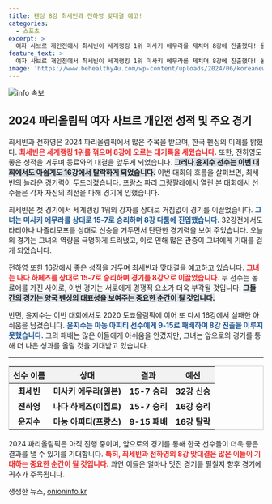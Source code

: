 ```yaml
---
title: 펜싱 8강 최세빈과 전하영 맞대결 예고!
categories:
  - 스포츠
excerpt: >
  여자 사브르 개인전에서 최세빈이 세계랭킹 1위 미사키 에무라를 제치며 8강에 진출했다! 올림픽 데뷔전의 쾌거, 8강전은 동료 전하영과의 대결로 맞붙는다. 윤지수는 아쉽게도 16강에서 탈락했다.
feature_text: >
  여자 사브르 개인전에서 최세빈이 세계랭킹 1위 미사키 에무라를 제치며 8강에 진출했다! 올림픽 데뷔전의 쾌거, 8강전은 동료 전하영과의 대결로 맞붙는다. 윤지수는 아쉽게도 16강에서 탈락했다.
image: 'https://www.behealthy4u.com/wp-content/uploads/2024/06/koreanews.jpg'
---
```


<p><img src="https://www.behealthy4u.com/wp-content/uploads/2024/06/koreanews.jpg" alt="info 속보" /></p>

<h2 data-ke-size="size26">2024 파리올림픽 여자 사브르 개인전 성적 및 주요 경기</h2>

<p data-ke-size="size16"></p>

<p>최세빈과 전하영은 2024 파리올림픽에서 많은 주목을 받으며, 한국 펜싱의 미래를 밝혔다. <b><span style="color: #ee2323;">최세빈은 세계랭킹 1위를 꺾으며 8강에 오르는 대기록을 세웠습니다.</span></b> 또한, 전하영도 좋은 성적을 거두며 동료와의 대결을 앞두게 되었습니다. <b><span style="background-color: #21538527;">그러나 윤지수 선수는 이번 대회에서도 아쉽게도 16강에서 탈락하게 되었습니다.</span></b> 이번 대회의 흐름을 살펴보면, 최세빈의 놀라운 경기력이 두드러졌습니다. 프랑스 파리 그랑팔레에서 열린 본 대회에서 선수들은 각자 자신의 최선을 다해 경기에 임했습니다. </p>

<p data-ke-size="size16"></p>

<p>최세빈은 첫 경기에서 세계랭킹 1위의 강자를 상대로 거침없이 경기를 이끌었습니다. <b><span style="color: #1a5490;">그녀는 미사키 에무라를 상대로 15-7로 승리하며 8강 다툼에 진입했습니다.</span></b> 32강전에서도 타티아나 나즐리모프를 상대로 신승을 거두면서 탄탄한 경기력을 보여 주었습니다. 오늘의 경기는 그녀의 역량을 극명하게 드러냈고, 이로 인해 많은 관중이 그녀에게 기대를 걸게 되었습니다. </p>

<p data-ke-size="size16"></p>

<p>전하영 또한 16강에서 좋은 성적을 거두며 최세빈과 맞대결을 예고하고 있습니다. <b><span style="color: #ee2323;"> 그녀는 나다 하페즈를 상대로 15-7로 승리하며 경기를 8강으로 이끌었습니다.</span></b> 두 선수는 동료애를 가진 사이로, 이번 경기는 서로에게 경쟁적 요소가 더욱 부각될 것입니다. <b><span style="background-color: #21538527;"> 그들 간의 경기는 양국 펜싱의 대표성을 보여주는 중요한 순간이 될 것입니다.</span></b> </p>

<p data-ke-size="size16"></p>

<p>반면, 윤지수는 이번 대회에서도 2020 도쿄올림픽에 이어 또 다시 16강에서 실패한 아쉬움을 남겼습니다. <b><span style="color: #1a5490;">윤지수는 마농 아피티 선수에게 9-15로 패배하며 8강 진출을 이루지 못했습니다.</span></b> 그의 패배는 많은 이들에게 아쉬움을 안겼지만, 그녀는 앞으로의 경기를 통해 더 나은 성과를 올릴 것을 기대받고 있습니다.</p>

<hr>

<table style="width: 100%; border: 1px solid #cccccc;">
    <thead>
        <tr>
            <th style="text-align: center; background-color: #f2f2f2;">선수 이름</th>
            <th style="text-align: center; background-color: #f2f2f2;">상대</th>
            <th style="text-align: center; background-color: #f2f2f2;">결과</th>
            <th style="text-align: center; background-color: #f2f2f2;">예선</th>
        </tr>
    </thead>
    <tbody>
        <tr>
            <td style="text-align: center; height: 17px;"><b>최세빈</b></td>
            <td style="text-align: center; height: 17px;"><b>미사키 에무라(일본)</b></td>
            <td style="text-align: center; height: 17px;"><b>15-7 승리</b></td>
            <td style="text-align: center; height: 17px;"><b>32강 신승</b></td>
        </tr>
        <tr>
            <td style="text-align: center; height: 17px;"><b>전하영</b></td>
            <td style="text-align: center; height: 17px;"><b>나다 하페즈(이집트)</b></td>
            <td style="text-align: center; height: 17px;"><b>15-7 승리</b></td>
            <td style="text-align: center; height: 17px;"><b>16강 승리</b></td>
        </tr>
        <tr>
            <td style="text-align: center; height: 17px;"><b>윤지수</b></td>
            <td style="text-align: center; height: 17px;"><b>마농 아피티(프랑스)</b></td>
            <td style="text-align: center; height: 17px;"><b>9-15 패배</b></td>
            <td style="text-align: center; height: 17px;"><b>16강 탈락</b></td>
        </tr>
    </tbody>
</table>

<p data-ke-size="size16"></p>

<p>2024 파리올림픽은 아직 진행 중이며, 앞으로의 경기를 통해 한국 선수들이 더욱 좋은 결과를 낼 수 있기를 기대합니다. <b><span style="color: #ee2323;">특히, 최세빈과 전하영의 8강 맞대결은 많은 이들이 기대하는 중요한 순간이 될 것입니다.</span></b> 과연 이들은 얼마나 멋진 경기를 펼칠지 향후 경기에 귀추가 주목됩니다. </p>
생생한 뉴스, <a href="https://onioninfo.kr" rel="dofollow">onioninfo.kr</a>


